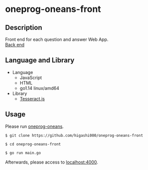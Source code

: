 # oneprog-oneans-front

## Description
Front end for each question and answer Web App.<br>
[Back end](https://github.com/higashi000/oneprog-oneans)

## Language and Library
- Language
  - JavaScript
  - HTML
  - go1.14 linux/amd64
- Library
  - [Tesseract.js](https://tesseract.projectnaptha.com/)

## Usage
Please run [oneprog-oneans](https://higashi000/oneprog-oneans).

```
$ git clone https://github.com/higashi000/oneprog-oneans-front

$ cd oneprog-oneans-front

$ go run main.go
```

Afterwards, please access to [localhost:4000](http://localhost:4000).
